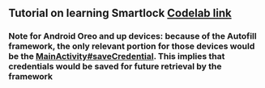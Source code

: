 ## Tutorial on learning Smartlock [Codelab link](https://codelabs.developers.google.com/codelabs/android-smart-lock/index.html?index=../../index#0)

### Note for Android Oreo and up devices: because of the Autofill framework, the only relevant portion for those devices would be the [MainActivity#saveCredential](/21_SmartLock/app/src/main/java/com/google/codelab/smartlock/MainActivity.java). This implies that credentials would be saved for future retrieval by the framework
